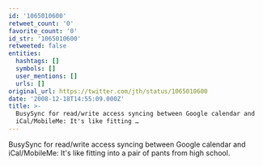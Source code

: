 ```yaml
---
id: '1065010600'
retweet_count: '0'
favorite_count: '0'
id_str: '1065010600'
retweeted: false
entities:
  hashtags: []
  symbols: []
  user_mentions: []
  urls: []
original_url: https://twitter.com/jth/status/1065010600
date: '2008-12-18T14:55:09.000Z'
title: >-
  BusySync for read/write access syncing between Google calendar and
  iCal/MobileMe: It's like fitting …
---
```


BusySync for read/write access syncing between Google calendar and iCal/MobileMe: It's like fitting into a pair of pants from high school.